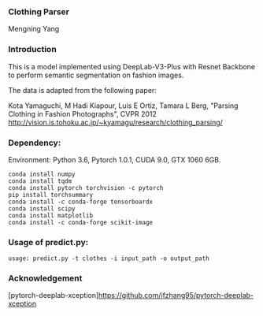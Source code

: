 ### Clothing Parser

Mengning Yang

### Introduction

This is a model implemented using DeepLab-V3-Plus with Resnet Backbone to perform semantic segmentation on fashion images.

The data is adapted from the following paper:

Kota Yamaguchi, M Hadi Kiapour, Luis E Ortiz, Tamara L Berg, "Parsing Clothing in Fashion Photographs", CVPR 2012
http://vision.is.tohoku.ac.jp/~kyamagu/research/clothing_parsing/


### Dependency:
Environment: Python 3.6, Pytorch 1.0.1, CUDA 9.0, GTX 1060 6GB.
```Shell
conda install numpy
conda install tqdm
conda install pytorch torchvision -c pytorch
pip install torchsummary
conda install -c conda-forge tensorboardx
conda install scipy
conda install matplotlib
conda install -c conda-forge scikit-image
```

### Usage of predict.py:
```Shell
usage: predict.py -t clothes -i input_path -o output_path

```


### Acknowledgement
[pytorch-deeplab-xception]https://github.com/jfzhang95/pytorch-deeplab-xception


